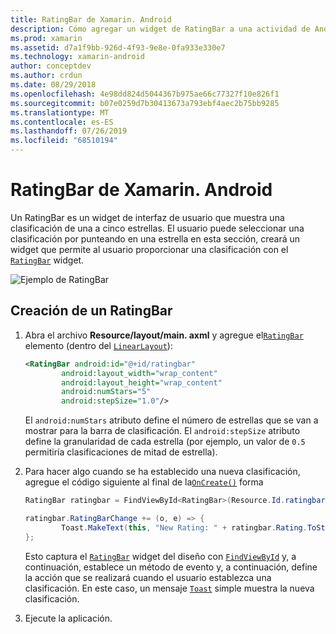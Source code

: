 ```yaml
---
title: RatingBar de Xamarin. Android
description: Cómo agregar un widget de RatingBar a una actividad de Android.
ms.prod: xamarin
ms.assetid: d7a1f9bb-926d-4f93-9e8e-0fa933e330e7
ms.technology: xamarin-android
author: conceptdev
ms.author: crdun
ms.date: 08/29/2018
ms.openlocfilehash: 4e98dd824d5044367b975ae66c77327f10e826f1
ms.sourcegitcommit: b07e0259d7b30413673a793ebf4aec2b75bb9285
ms.translationtype: MT
ms.contentlocale: es-ES
ms.lasthandoff: 07/26/2019
ms.locfileid: "68510194"
---
```

# <a name="xamarinandroid-ratingbar"></a>RatingBar de Xamarin. Android

Un RatingBar es un widget de interfaz de usuario que muestra una clasificación de una a cinco estrellas. El usuario puede seleccionar una clasificación por punteando en una estrella en esta sección, creará un widget que permite al usuario proporcionar una clasificación con el [`RatingBar`](xref:Android.Widget.RatingBar) widget.

![Ejemplo de RatingBar](ratingbar-images/01-ratingbar.png)


## <a name="creating-a-ratingbar"></a>Creación de un RatingBar

1. Abra el archivo **Resource/layout/main. axml** y agregue el[`RatingBar`](xref:Android.Widget.RatingBar)
   elemento (dentro del [`LinearLayout`](xref:Android.Widget.LinearLayout)):

    ```xml
    <RatingBar android:id="@+id/ratingbar"
            android:layout_width="wrap_content"
            android:layout_height="wrap_content"
            android:numStars="5"
            android:stepSize="1.0"/>
    ```
   El `android:numStars` atributo define el número de estrellas que se van a mostrar para la barra de clasificación. El `android:stepSize` atributo define la granularidad de cada estrella (por ejemplo, un valor de `0.5` permitiría clasificaciones de mitad de estrella).

2. Para hacer algo cuando se ha establecido una nueva clasificación, agregue el código siguiente al final de la[`OnCreate()`](xref:Android.App.Activity.OnCreate*)
   forma

    ```csharp
    RatingBar ratingbar = FindViewById<RatingBar>(Resource.Id.ratingbar);

    ratingbar.RatingBarChange += (o, e) => {
            Toast.MakeText(this, "New Rating: " + ratingbar.Rating.ToString (), ToastLength.Short).Show ();
    };
    ```

    Esto captura el [`RatingBar`](xref:Android.Widget.RatingBar) widget del diseño con [`FindViewById`](xref:Android.App.Activity.FindViewById*) y, a continuación, establece un método de evento y, a continuación, define la acción que se realizará cuando el usuario establezca una clasificación. En este caso, un mensaje [`Toast`](xref:Android.Widget.Toast) simple muestra la nueva clasificación.

3.  Ejecute la aplicación.

